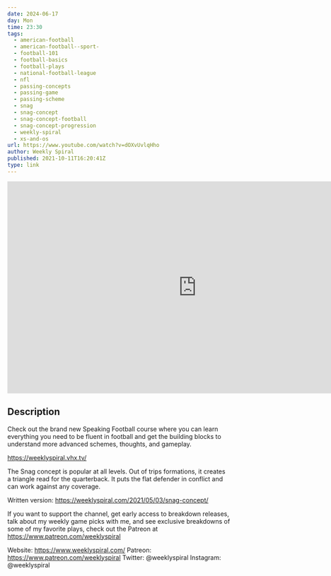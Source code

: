 ```yaml
---
date: 2024-06-17
day: Mon
time: 23:30
tags:
  - american-football
  - american-football--sport-
  - football-101
  - football-basics
  - football-plays
  - national-football-league
  - nfl
  - passing-concepts
  - passing-game
  - passing-scheme
  - snag
  - snag-concept
  - snag-concept-football
  - snag-concept-progression
  - weekly-spiral
  - xs-and-os
url: https://www.youtube.com/watch?v=dOXvUvlqHho
author: Weekly Spiral
published: 2021-10-11T16:20:41Z
type: link
---
```


<iframe width="854" height="480" src="https://www.youtube.com/embed/dOXvUvlqHho" frameborder="0" allowfullscreen></iframe>

## Description
Check out the brand new Speaking Football course where you can learn everything you need to be fluent in football and get the building blocks to understand more advanced schemes, thoughts, and gameplay. 

https://weeklyspiral.vhx.tv/

The Snag concept is popular at all levels. Out of trips formations, it creates a triangle read for the quarterback. It puts the flat defender in conflict and can work against any coverage.

Written version: https://weeklyspiral.com/2021/05/03/snag-concept/

If you want to support the channel, get early access to breakdown releases, talk about my weekly game picks with me, and see exclusive breakdowns of some of my favorite plays, check out the Patreon at https://www.patreon.com/weeklyspiral 

Website: https://www.weeklyspiral.com/ 
Patreon: https://www.patreon.com/weeklyspiral 
Twitter: @weeklyspiral 
Instagram: @weeklyspiral